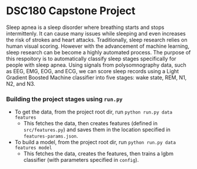 # DSC180 Capstone Project

Sleep apnea is a sleep disorder where breathing starts and stops intermittenly. It can cause many issues while sleeping and even increases the risk of strokes and heart attacks. Traditionally, sleep research relies on human visual scoring. However with the advancement of machine learning, sleep research can be become a highly automated process. The purpose of this respoitory is to automatically classify sleep stages specifically for people with sleep apnea. Using signals from polysomnography data, such as EEG, EMG, EOG, and ECG, we can score sleep records using a Light Gradient Boosted Machine classifier into five stages: wake state, REM, N1, N2, and N3.

### Building the project stages using `run.py`

* To get the data, from the project root dir, run `python run.py data features`
  - This fetches the data, then creates features (defined in
    `src/features.py`) and saves them in the location specified in
    `features-params.json`.
* To build a model, from the project root dir, run `python run.py data
  features model`
  - This fetches the data, creates the features, then trains a lgbm classifier
    (with parameters specified in `config`).
